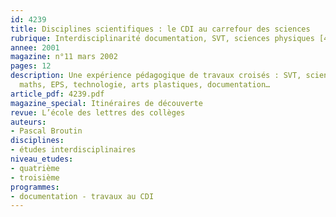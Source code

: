 ```yaml
---
id: 4239
title: Disciplines scientifiques : le CDI au carrefour des sciences 
rubrique: Interdisciplinarité documentation, SVT, sciences physiques [4e-3e]
annee: 2001
magazine: n°11 mars 2002
pages: 12
description: Une expérience pédagogique de travaux croisés : SVT, sciences physiques,
  maths, EPS, technologie, arts plastiques, documentation…
article_pdf: 4239.pdf
magazine_special: Itinéraires de découverte
revue: L’école des lettres des collèges
auteurs:
- Pascal Broutin
disciplines:
- études interdisciplinaires
niveau_etudes:
- quatrième
- troisième
programmes:
- documentation - travaux au CDI
---
```

